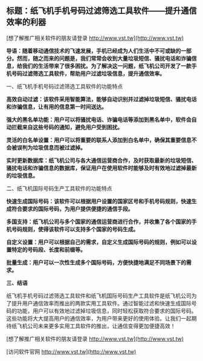 ## **标题：纸飞机手机号码过滤筛选工具软件——提升通信效率的利器**

[想了解推广相关软件的朋友请登录 http://www.vst.tw](http://www.vst.tw)

**导语：随着移动通信技术的飞速发展，手机已经成为人们生活中不可或缺的一部分。然而，随之而来的问题是，我们常常会收到大量垃圾短信、骚扰电话和诈骗信息，给我们的生活带来了很多困扰。为了解决这一问题，纸飞机公司开发了一款手机号码过滤筛选工具软件，帮助用户过滤垃圾信息，提升通信效率。**

一、纸飞机手机号码过滤筛选工具软件的功能特点

**高效自动过滤：该软件采用智能算法，能够自动识别并过滤掉垃圾短信、骚扰电话和诈骗信息，让有用的信息第一时间送达。**

**强大的黑名单功能：用户可以将骚扰电话、诈骗电话等添加到黑名单中，软件会自动拦截来自这些号码的通知，避免用户受到困扰。**

**灵活的白名单设置：用户可以将重要的联系人添加到白名单中，确保其重要信息不会被误判为垃圾信息而被过滤掉。**

**实时更新数据库：纸飞机公司与各大通信运营商合作，及时获取最新的垃圾短信、骚扰电话和诈骗信息的数据库，保证用户在使用软件时能够及时有效地过滤掉最新的垃圾信息。**

二、纸飞机国际号码生产工具软件的功能特点

**快速生成国际号码：该软件可以根据用户设置的国家区号和手机号码规则，快速生成符合要求的国际号码，为用户提供便捷的通信手段。**

**多国支持：纸飞机公司与多个国家的通信运营商进行合作，并收集了各个国家的手机号码规则，使得该软件可以支持多个国家的号码生成。**

**自定义设置：用户可以根据自己的需求，自定义生成国际号码的规则，例如可以设置特定的号码段、长度和前缀等。**

**批量生成：用户可以一次性生成多个国际号码，方便快捷地满足不同场景下的需求。**

**三、结语**

纸飞机手机号码过滤筛选工具软件和纸飞机国际号码生产工具软件是纸飞机公司为了提升用户通信效率而推出的两款实用工具软件。通过智能过滤和快速生成国际号码的功能，用户可以有效地过滤掉垃圾信息，同时轻松获取符合要求的国际号码。这些功能将大大提高用户的通信效率，为用户带来更好的使用体验。让我们一起期待纸飞机公司未来更多实用工具软件的推出，让通信变得更加便捷高效！

[想了解推广相关软件的朋友请登录 http://www.vst.tw](http://www.vst.tw)


[访问软件官网 http://www.vst.tw](http://www.vst.tw)
